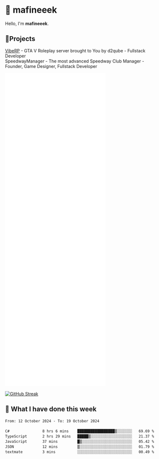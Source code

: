 # 👋 mafineeek
Hello, I'm **mafineeek**.

## 📝Projects

[VibeRP](https://v-rp.pl) - GTA V Roleplay server brought to You by d2qube - Fullstack Developer<br/>
SpeedwayManager - The most advanced Speedway Club Manager - Founder, Game Designer, Fullstack Developer


![](./github-metrics.svg)

[![GitHub Streak](https://streak-stats.demolab.com/?user=mafineeek)](https://git.io/streak-stats)

## 📰 What I have done this week
<!--START_SECTION:waka-->

```txt
From: 12 October 2024 - To: 19 October 2024

C#               8 hrs 6 mins    █████████████████▒░░░░░░░   69.69 %
TypeScript       2 hrs 29 mins   █████▒░░░░░░░░░░░░░░░░░░░   21.37 %
JavaScript       37 mins         █▒░░░░░░░░░░░░░░░░░░░░░░░   05.42 %
JSON             12 mins         ▒░░░░░░░░░░░░░░░░░░░░░░░░   01.79 %
textmate         3 mins          ░░░░░░░░░░░░░░░░░░░░░░░░░   00.49 %
```

<!--END_SECTION:waka-->
